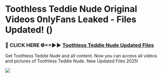 # Toothless Teddie Nude Original Videos 0nlyFans Leaked - Files Updated! ()

<h3>🔴 CLICK HERE 🌐==►► <a href="https://tinyurl.com/2p9ay9w9" rel="nofollow">Toothless Teddie Nude Updated Files</a></h3>

Get Toothless Teddie Nude and all content. Now you can access all videos and pictures of Toothless Teddie Nude. New Updated Files 2025!

[![](https://i.imgur.com/KQgVmj3.gif)](https://tinyurl.com/2p9ay9w9)
